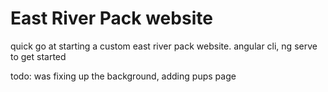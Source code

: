 # East River Pack website

quick go at starting a custom east river pack website.
angular cli, ng serve to get started

todo: was fixing up the background, adding pups page
